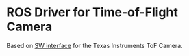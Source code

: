 ROS Driver for Time-of-Flight Camera
====================================

Based on [SW interface](https://github.com/tuw-cpsg/tof-sw-interface)
for the Texas Instruments ToF Camera.

